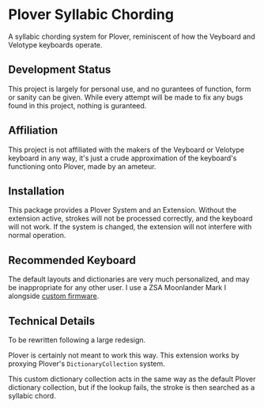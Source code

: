 # Plover Syllabic Chording

A syllabic chording system for Plover, reminiscent of how the Veyboard and Velotype keyboards operate.

## Development Status

This project is largely for personal use, and no gurantees of function, form or sanity can be given.
While every attempt will be made to fix any bugs found in this project, nothing is guranteed.

## Affiliation

This project is not affiliated with the makers of the Veyboard or Velotype keyboard in any way,
it's just a crude approximation of the keyboard's functioning onto Plover, made by an ameteur.

## Installation

This package provides a Plover System and an Extension.
Without the extension active, strokes will not be processed correctly, and the keyboard will not work.
If the system is changed, the extension will not interfere with normal operation.

## Recommended Keyboard

The default layouts and dictionaries are very much personalized, and may be inappropriate for any other user.
I use a ZSA Moonlander Mark I alongside [custom firmware](https://github.com/AlexandraAlter/qmk_firmware/tree/master/keyboards/moonlander/keymaps/AlexandraAlter).

## Technical Details

To be rewritten following a large redesign.

Plover is certainly not meant to work this way.
This extension works by proxying Plover's `DictionaryCollection` system.

This custom dictionary collection acts in the same way as the default Plover dictionary collection,
but if the lookup fails, the stroke is then searched as a syllabic chord.

